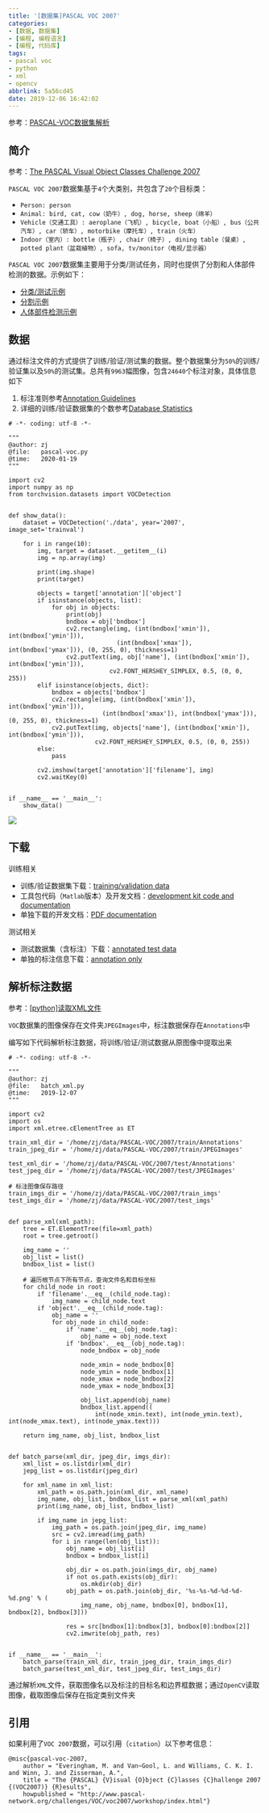 ```yaml
---
title: '[数据集]PASCAL VOC 2007'
categories: 
- [数据, 数据集]
- [编程, 编程语言]
- [编程, 代码库]
tags: 
- pascal voc
- python
- xml
- opencv
abbrlink: 5a56cd45
date: 2019-12-06 16:42:02
---
```


参考：[PASCAL-VOC数据集解析](https://www.zhujian.tech/posts/28b6703d.html)

## 简介

参考：[The PASCAL Visual Object Classes Challenge 2007](http://host.robots.ox.ac.uk/pascal/VOC/voc2007/index.html)

`PASCAL VOC 2007`数据集基于`4`个大类别，共包含了`20`个目标类：

* `Person: person`
* `Animal: bird, cat, cow（奶牛）, dog, horse, sheep（绵羊）`
* `Vehicle（交通工具）: aeroplane（飞机）, bicycle, boat（小船）, bus（公共汽车）, car（轿车）, motorbike（摩托车）, train（火车）`
* `Indoor（室内）: bottle（瓶子）, chair（椅子）, dining table（餐桌）, potted plant（盆栽植物）, sofa, tv/monitor（电视/显示器）`

`PASCAL VOC 2007`数据集主要用于分类/测试任务，同时也提供了分割和人体部件检测的数据。示例如下：

* [分类/测试示例](http://host.robots.ox.ac.uk/pascal/VOC/voc2007/examples/index.html)
* [分割示例](http://host.robots.ox.ac.uk/pascal/VOC/voc2007/segexamples/index.html)
* [人体部件检测示例](http://host.robots.ox.ac.uk/pascal/VOC/voc2007/layoutexamples/index.html)

## 数据

通过标注文件的方式提供了训练/验证/测试集的数据。整个数据集分为`50%`的训练/验证集以及`50%`的测试集。总共有`9963`幅图像，包含`24640`个标注对象，具体信息如下

1. 标注准则参考[Annotation Guidelines](http://host.robots.ox.ac.uk/pascal/VOC/voc2007/guidelines.html)
2. 详细的训练/验证数据集的个数参考[Database Statistics](http://host.robots.ox.ac.uk/pascal/VOC/voc2007/dbstats.html)

```
# -*- coding: utf-8 -*-

"""
@author: zj
@file:   pascal-voc.py
@time:   2020-01-19
"""

import cv2
import numpy as np
from torchvision.datasets import VOCDetection


def show_data():
    dataset = VOCDetection('./data', year='2007', image_set='trainval')

    for i in range(10):
        img, target = dataset.__getitem__(i)
        img = np.array(img)

        print(img.shape)
        print(target)

        objects = target['annotation']['object']
        if isinstance(objects, list):
            for obj in objects:
                print(obj)
                bndbox = obj['bndbox']
                cv2.rectangle(img, (int(bndbox['xmin']), int(bndbox['ymin'])),
                              (int(bndbox['xmax']), int(bndbox['ymax'])), (0, 255, 0), thickness=1)
                cv2.putText(img, obj['name'], (int(bndbox['xmin']), int(bndbox['ymin'])),
                            cv2.FONT_HERSHEY_SIMPLEX, 0.5, (0, 0, 255))
        elif isinstance(objects, dict):
            bndbox = objects['bndbox']
            cv2.rectangle(img, (int(bndbox['xmin']), int(bndbox['ymin'])),
                          (int(bndbox['xmax']), int(bndbox['ymax'])), (0, 255, 0), thickness=1)
            cv2.putText(img, objects['name'], (int(bndbox['xmin']), int(bndbox['ymin'])),
                        cv2.FONT_HERSHEY_SIMPLEX, 0.5, (0, 0, 255))
        else:
            pass

        cv2.imshow(target['annotation']['filename'], img)
        cv2.waitKey(0)


if __name__ == '__main__':
    show_data()
```

![](/img-dataset/voc-2007/voc-samples.png)

## 下载

训练相关

* 训练/验证数据集下载：[training/validation data](http://host.robots.ox.ac.uk/pascal/VOC/voc2007/VOCtrainval_06-Nov-2007.tar)
* 工具包代码（`Matlab`版本）及开发文档：[development kit code and documentation](http://host.robots.ox.ac.uk/pascal/VOC/voc2007/VOCdevkit_08-Jun-2007.tar)
* 单独下载的开发文档：[PDF documentation](http://host.robots.ox.ac.uk/pascal/VOC/voc2007/devkit_doc_07-Jun-2007.pdf)

测试相关

* 测试数据集（含标注）下载：[annotated test data](http://host.robots.ox.ac.uk/pascal/VOC/voc2007/index.html)
* 单独的标注信息下载：[annotation only](http://host.robots.ox.ac.uk/pascal/VOC/voc2007/VOCtestnoimgs_06-Nov-2007.tar)

## 解析标注数据

参考：[[python]读取XML文件](https://zj-image-processing.readthedocs.io/zh_CN/latest/python/[python]%E8%AF%BB%E5%8F%96XML%E6%96%87%E4%BB%B6.html)

`VOC`数据集的图像保存在文件夹`JPEGImages`中，标注数据保存在`Annotations`中

编写如下代码解析标注数据，将训练/验证/测试数据从原图像中提取出来

```
# -*- coding: utf-8 -*-

"""
@author: zj
@file:   batch_xml.py
@time:   2019-12-07
"""

import cv2
import os
import xml.etree.cElementTree as ET

train_xml_dir = '/home/zj/data/PASCAL-VOC/2007/train/Annotations'
train_jpeg_dir = '/home/zj/data/PASCAL-VOC/2007/train/JPEGImages'

test_xml_dir = '/home/zj/data/PASCAL-VOC/2007/test/Annotations'
test_jpeg_dir = '/home/zj/data/PASCAL-VOC/2007/test/JPEGImages'

# 标注图像保存路径
train_imgs_dir = '/home/zj/data/PASCAL-VOC/2007/train_imgs'
test_imgs_dir = '/home/zj/data/PASCAL-VOC/2007/test_imgs'


def parse_xml(xml_path):
    tree = ET.ElementTree(file=xml_path)
    root = tree.getroot()

    img_name = ''
    obj_list = list()
    bndbox_list = list()

    # 遍历根节点下所有节点，查询文件名和目标坐标
    for child_node in root:
        if 'filename'.__eq__(child_node.tag):
            img_name = child_node.text
        if 'object'.__eq__(child_node.tag):
            obj_name = ''
            for obj_node in child_node:
                if 'name'.__eq__(obj_node.tag):
                    obj_name = obj_node.text
                if 'bndbox'.__eq__(obj_node.tag):
                    node_bndbox = obj_node

                    node_xmin = node_bndbox[0]
                    node_ymin = node_bndbox[1]
                    node_xmax = node_bndbox[2]
                    node_ymax = node_bndbox[3]

                    obj_list.append(obj_name)
                    bndbox_list.append((
                        int(node_xmin.text), int(node_ymin.text), int(node_xmax.text), int(node_ymax.text)))

    return img_name, obj_list, bndbox_list


def batch_parse(xml_dir, jpeg_dir, imgs_dir):
    xml_list = os.listdir(xml_dir)
    jepg_list = os.listdir(jpeg_dir)

    for xml_name in xml_list:
        xml_path = os.path.join(xml_dir, xml_name)
        img_name, obj_list, bndbox_list = parse_xml(xml_path)
        print(img_name, obj_list, bndbox_list)

        if img_name in jepg_list:
            img_path = os.path.join(jpeg_dir, img_name)
            src = cv2.imread(img_path)
            for i in range(len(obj_list)):
                obj_name = obj_list[i]
                bndbox = bndbox_list[i]

                obj_dir = os.path.join(imgs_dir, obj_name)
                if not os.path.exists(obj_dir):
                    os.mkdir(obj_dir)
                obj_path = os.path.join(obj_dir, '%s-%s-%d-%d-%d-%d.png' % (
                    img_name, obj_name, bndbox[0], bndbox[1], bndbox[2], bndbox[3]))

                res = src[bndbox[1]:bndbox[3], bndbox[0]:bndbox[2]]
                cv2.imwrite(obj_path, res)


if __name__ == '__main__':
    batch_parse(train_xml_dir, train_jpeg_dir, train_imgs_dir)
    batch_parse(test_xml_dir, test_jpeg_dir, test_imgs_dir)
```

通过解析`XML`文件，获取图像名以及标注的目标名和边界框数据；通过`OpenCV`读取图像，截取图像后保存在指定类别文件夹

## 引用

如果利用了`VOC 2007`数据，可以引用（`citation`）以下参考信息：

```
@misc{pascal-voc-2007,
	author = "Everingham, M. and Van~Gool, L. and Williams, C. K. I. and Winn, J. and Zisserman, A.",
	title = "The {PASCAL} {V}isual {O}bject {C}lasses {C}hallenge 2007 {(VOC2007)} {R}esults",
	howpublished = "http://www.pascal-network.org/challenges/VOC/voc2007/workshop/index.html"}	
```